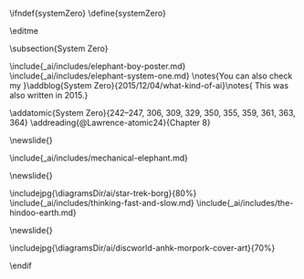 \ifndef{systemZero}
\define{systemZero}

\editme

\subsection{System Zero}

\include{_ai/includes/elephant-boy-poster.md}
\include{_ai/includes/elephant-system-one.md}
\notes{You can also check my }\addblog{System Zero}{2015/12/04/what-kind-of-ai}\notes{ This was also written in 2015.}

\addatomic{System Zero}{242–247, 306, 309, 329, 350,
355, 359, 361, 363, 364}
\addreading{@Lawrence-atomic24}{Chapter 8}

\newslide{}

\include{_ai/includes/mechanical-elephant.md}

\newslide{}

\includejpg{\diagramsDir/ai/star-trek-borg}{80%}
\include{_ai/includes/thinking-fast-and-slow.md}
\include{_ai/includes/the-hindoo-earth.md}

\newslide{}

\includejpg{\diagramsDir/ai/discworld-anhk-morpork-cover-art}{70%}

\endif
